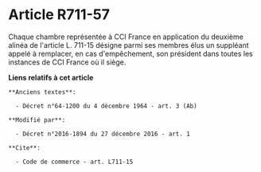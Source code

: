 # Article R711-57

Chaque chambre représentée à CCI France en application du deuxième alinéa de l'article L. 711-15 désigne parmi ses membres
élus un suppléant appelé à remplacer, en cas d'empêchement, son président dans toutes les instances de CCI France où il
siège.

**Liens relatifs à cet article**

	**Anciens textes**:

	  - Décret n°64-1200 du 4 décembre 1964 - art. 3 (Ab)

	**Modifié par**:

	  - Décret n°2016-1894 du 27 décembre 2016 - art. 1

	**Cite**:

	  - Code de commerce - art. L711-15
